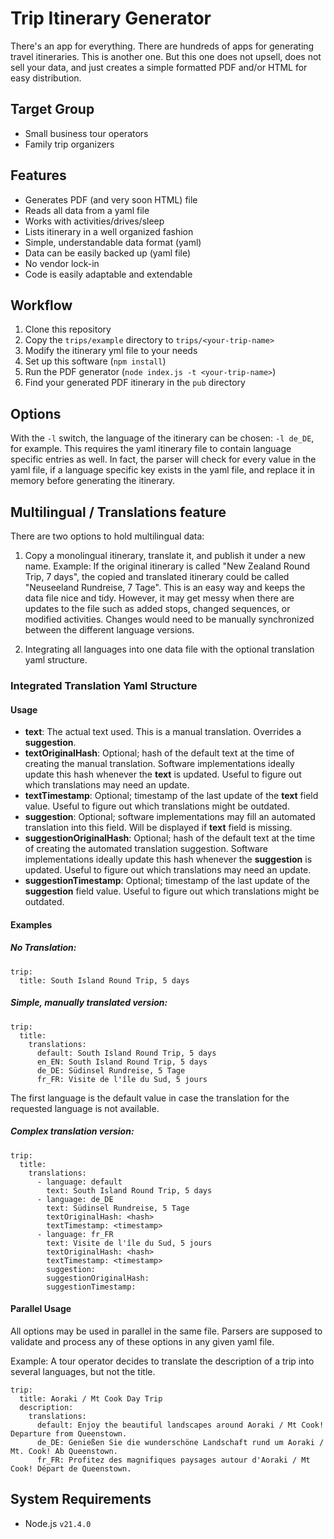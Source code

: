 # Trip Itinerary Generator

There's an app for everything. There are hundreds of apps for generating travel itineraries. This is another one. But this one does not upsell, does not sell your data, and just creates 
a simple formatted PDF and/or HTML for easy distribution.

## Target Group

* Small business tour operators
* Family trip organizers

## Features

* Generates PDF (and very soon HTML) file
* Reads all data from a yaml file
* Works with activities/drives/sleep
* Lists itinerary in a well organized fashion
* Simple, understandable data format (yaml)
* Data can be easily backed up (yaml file)
* No vendor lock-in
* Code is easily adaptable and extendable

## Workflow

1. Clone this repository
1. Copy the `trips/example` directory to `trips/<your-trip-name>`
1. Modify the itinerary yml file to your needs
1. Set up this software (`npm install`)
1. Run the PDF generator (`node index.js -t <your-trip-name>`)
1. Find your generated PDF itinerary in the `pub` directory

## Options

With the `-l` switch, the language of the itinerary can be chosen: `-l de_DE`, for example. This requires the yaml itinerary file to contain language specific entries 
as well. In fact, the parser will check for every value in the yaml file, if a language specific key exists in the yaml file, and replace it in memory before 
generating the itinerary.

## Multilingual / Translations feature

There are two options to hold multilingual data:

1. Copy a monolingual itinerary, translate it, and publish it under a new name. Example: If the original itinerary is called "New Zealand Round Trip, 7 days", the copied and translated itinerary could be called "Neuseeland Rundreise, 7 Tage".
This is an easy way and keeps the data file nice and tidy. However, it may get messy when there are updates to the file such as added stops, changed sequences, or modified 
activities. Changes would need to be manually synchronized between the different language versions.

2. Integrating all languages into one data file with the optional translation yaml structure.

### Integrated Translation Yaml Structure
#### Usage


* **text**: The actual text used. This is a manual translation. Overrides a **suggestion**.
* **textOriginalHash**: Optional; hash of the default text at the time of creating the manual translation. Software implementations ideally update this hash whenever the **text** is updated. Useful to figure out which translations may need an update.
* **textTimestamp**: Optional; timestamp of the last update of the **text** field value. Useful to figure out which translations might be outdated.
* **suggestion**: Optional; software implementations may fill an automated translation into this field. Will be displayed if **text** field is missing.
* **suggestionOriginalHash**: Optional; hash of the default text at the time of creating the automated translation suggestion. Software implementations ideally update this hash whenever the **suggestion** is updated. Useful to figure out which translations may need an update.
* **suggestionTimestamp**: Optional; timestamp of the last update of the **suggestion** field value. Useful to figure out which translations might be outdated.

#### Examples
##### No Translation:
```
trip:
  title: South Island Round Trip, 5 days
```

##### Simple, manually translated version:
```
trip:
  title:
    translations:
      default: South Island Round Trip, 5 days
      en_EN: South Island Round Trip, 5 days
      de_DE: Südinsel Rundreise, 5 Tage
      fr_FR: Visite de l'île du Sud, 5 jours
```
The first language is the default value in case the translation for the requested language is not available.

##### Complex translation version:
```
trip:
  title:
    translations:
      - language: default
        text: South Island Round Trip, 5 days
      - language: de_DE
        text: Südinsel Rundreise, 5 Tage
        textOriginalHash: <hash>
        textTimestamp: <timestamp>
      - language: fr_FR
        text: Visite de l'île du Sud, 5 jours
        textOriginalHash: <hash>
        textTimestamp: <timestamp>
        suggestion: 
        suggestionOriginalHash:
        suggestionTimestamp: 
```
#### Parallel Usage

All options may be used in parallel in the same file. Parsers are supposed to validate and process any of these options in any given yaml file. 

Example: A tour operator decides to translate the description of a trip into several languages, but not the title.

```
trip:
  title: Aoraki / Mt Cook Day Trip
  description:
    translations:
      default: Enjoy the beautiful landscapes around Aoraki / Mt Cook! Departure from Queenstown.
      de_DE: Genießen Sie die wunderschöne Landschaft rund um Aoraki / Mt. Cook! Ab Queenstown.
      fr_FR: Profitez des magnifiques paysages autour d'Aoraki / Mt Cook! Départ de Queenstown.
```

## System Requirements

* Node.js `v21.4.0`

